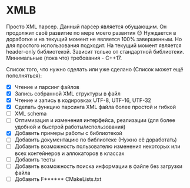 # XMLB
Просто XML парсер. Данный парсер является обущающим. Он продолжит своё развитие
по мере моего развития 😊
Нуждается в доработке и на текущий момент не является 100% завершенным.
Но для простого использования подходит.
На текущий момент является header-only библиотекой.
Зависит только от стандартной библиотеки.
Минимальные (пока что) требования - C++17.

Список того, что нужно сделать или уже сделано (Список может ещё пополняться):
- [x] Чтение и парсинг файлов
- [x] Запись собранной XML структуры в файл
- [x] Чтение и запись в кодировках UTF-8, UTF-16, UTF-32
- [x] Сделать функцию парсинга XML файла более простой и гибкой
- [ ] XML schema
- [ ] Оптимизация и изменения интерфейса, реализации (для более удобной и быстрой работы/использования)
- [x] Добавить примеры работы с библиотекой
- [ ] Добавить документацию по библиотеке (Нужно её доработать)
- [ ] Добавить возможность пользователю изменения некоторых или всех контейнеров и аллокаторов в классах
- [ ] Добавить тесты
- [ ] Добавить возможность поиска информации в файле без загрузки файла
- [ ] Добавить F****** CMakeLists.txt
